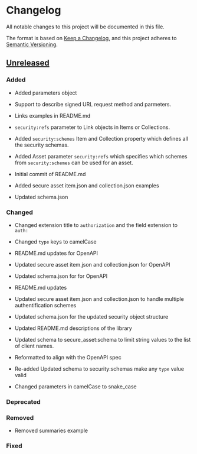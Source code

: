 # Changelog
All notable changes to this project will be documented in this file.

The format is based on [Keep a Changelog](https://keepachangelog.com/en/1.0.0/),
and this project adheres to [Semantic Versioning](https://semver.org/spec/v2.0.0.html).

## [Unreleased]

### Added

- Added parameters object
- Support to describe signed URL request method and parmeters.

- Links examples in README.md

- `security:refs` parameter to Link objects in Items or Collections.

- Added `security:schemes` Item and Collection property which defines all the security schemas.
- Added Asset parameter `security:refs` which specifies which schemes from `security:schemes` can be used for an asset.

- Initial commit of README.md
- Added secure asset item.json and collection.json examples
- Updated schema.json

### Changed

- Changed extension title to `authorization` and the field extension to `auth:`

- Changed `type` keys to camelCase

- README.md updates for OpenAPI
- Updated secure asset item.json and collection.json for OpenAPI
- Updated schema.json for for OpenAPI

- README.md updates
- Updated secure asset item.json and collection.json to handle multiple authentification schemes
- Updated schema.json for the updated security object structure

- Updated README.md descriptions of the library

- Updated schema to secure_asset:schema to limit string values to the list of client names.

- Reformatted to align with the OpenAPI spec
- Re-added Updated schema to security:schemas make any `type` value valid
- Changed parameters in camelCase to snake_case

### Deprecated

### Removed

- Removed summaries example

### Fixed

[Unreleased]: <https://github.com/stac-extensions/secure-assets/compare/v1.0.0...HEAD>
